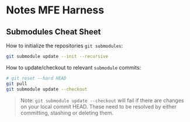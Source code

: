 # Notes MFE Harness


## Submodules Cheat Sheet

How to initialize the repositories `git submodules`:

```zsh
git submodule update --init --recursive
```

How to update/checkout to relevant `submodule` commits:

```zsh
# git reset --hard HEAD
git pull
git submodule update --checkout
```

> Note: `git submodule update --checkout` will fail if there are changes on your local commit HEAD. These need to be resolved by either committing, stashing or deleting them.